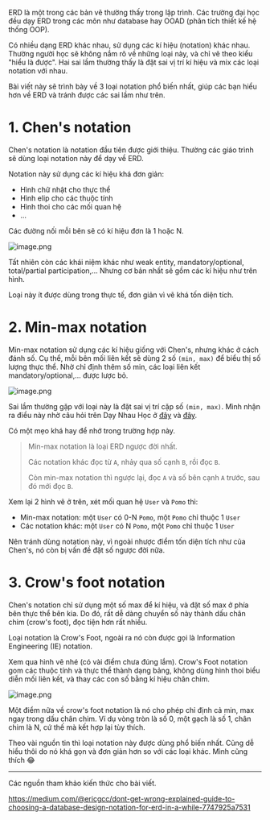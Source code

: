 ERD là một trong các bản vẽ thường thấy trong lập trình. Các trường đại học đều dạy ERD trong các môn như database hay OOAD (phân tích thiết kế hệ thống OOP).

Có nhiều dạng ERD khác nhau, sử dụng các kí hiệu (notation) khác nhau. Thường người học sẽ không nắm rõ về những loại này, và chỉ vẽ theo kiểu "hiểu là được". Hai sai lầm thường thấy là đặt sai vị trí kí hiệu và mix các loại notation với nhau.

Bài viết này sẽ trình bày về 3 loại notation phổ biến nhất, giúp các bạn hiểu hơn về ERD và tránh được các sai lầm như trên.

# 1. Chen's notation

Chen's notation là notation đầu tiên được giới thiệu. Thường các giáo trình sẽ dùng loại notation này để dạy về ERD.

Notation này sử dụng các kí hiệu khá đơn giản:

- Hình chữ nhật cho thực thể
- Hình elip cho các thuộc tính
- Hình thoi cho các mối quan hệ
- ...

Các đường nối mỗi bên sẽ có kí hiệu đơn là 1 hoặc N.

![image.png](https://images.viblo.asia/81488138-3265-451b-a02a-c494301b4a64.png)

Tất nhiên còn các khái niệm khác như weak entity, mandatory/optional, total/partial participation,... Nhưng cơ bản nhất sẽ gồm các kí hiệu như trên hình.

Loại này ít được dùng trong thực tế, đơn giản vì vẽ khá tốn diện tích.

# 2. Min-max notation

Min-max notation sử dụng các kí hiệu giống với Chen's, nhưng khác ở cách đánh số. Cụ thể, mỗi bên mối liên kết sẽ dùng 2 số `(min, max)` để biểu thị số lượng thực thể. Nhờ chỉ định thêm số min, các loại liên kết mandatory/optional,... được lược bỏ.

![image.png](https://images.viblo.asia/cc7d52a7-5483-45ec-b957-59c992991956.png)

Sai lầm thường gặp với loại này là đặt sai vị trí cặp số `(min, max)`. Mình nhận ra điều này nhờ câu hỏi trên Dạy Nhau Học ở [đây](https://daynhauhoc.com/t/doc-so-do-thuc-the-sao-cho-dung/121663) và [đây](https://daynhauhoc.com/t/hoi-cach-giai-thich-er-model/123194).

Có một mẹo khá hay để nhớ trong trường hợp này.

> Min-max notation là loại ERD ngược đời nhất.
> 
> Các notation khác đọc từ `A`, nhảy qua số cạnh `B`, rồi đọc `B`.
> 
> Còn min-max notation thì ngược lại, đọc `A` và số bên cạnh `A` trước, sau đó mới đọc `B`.

Xem lại 2 hình vẽ ở trên, xét mối quan hệ `User` và `Pomo` thì:

- Min-max notation: một `User` có 0-N `Pomo`, một `Pomo` chỉ thuộc 1 `User`
- Các notation khác: một `User` có N `Pomo`, một `Pomo` chỉ thuộc 1 `User`

Nên tránh dùng notation này, vì ngoài nhược điểm tốn diện tích như của Chen's, nó còn bị vấn đề đặt số ngược đời nữa.

# 3. Crow's foot notation

Chen's notation chỉ sử dụng một số max để kí hiệu, và đặt số max ở phía bên thực thể bên kia. Do đó, rất dễ dàng chuyển số này thành dấu chân chim (crow's foot), đọc tiện hơn rất nhiều.

Loại notation là Crow's Foot, ngoài ra nó còn được gọi là Information Engineering (IE) notation.

Xem qua hình vẽ nhé (có vài điểm chưa đúng lắm). Crow's Foot notation gom các thuộc tính và thực thể thành dạng bảng, không dùng hình thoi biểu diễn mối liên kết, và thay các con số bằng kí hiệu chân chim.

![image.png](https://images.viblo.asia/7169aa8a-c7b0-4f84-8182-2514f2a84808.png)

Một điểm nữa về crow's foot notation là nó cho phép chỉ định cả min, max ngay trong dấu chân chim. Ví dụ vòng tròn là số 0, một gạch là số 1, chân chim là N, cứ thế mà kết hợp lại tùy thích.

Theo vài nguồn tin thì loại notation này được dùng phổ biến nhất. Cũng dễ hiểu thôi do nó khá gọn và đơn giản hơn so với các loại khác. Mình cũng thích 😂

---

Các nguồn tham khảo kiến thức cho bài viết.

https://medium.com/@ericgcc/dont-get-wrong-explained-guide-to-choosing-a-database-design-notation-for-erd-in-a-while-7747925a7531
